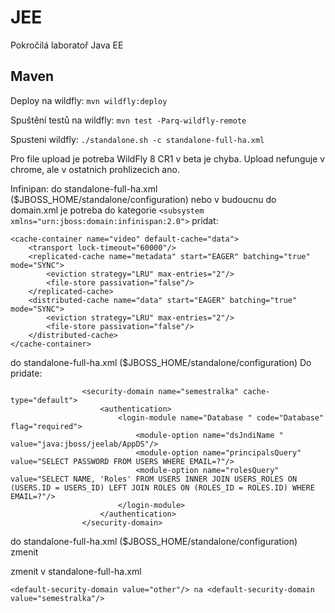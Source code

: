 JEE
===

Pokročilá laboratoř Java EE

Maven
-----

Deploy na wildfly: `mvn wildfly:deploy`

Spuštění testů na wildfly: `mvn test -Parq-wildfly-remote`


Spusteni wildfly: `./standalone.sh -c standalone-full-ha.xml`

Pro file upload je potreba WildFly 8 CR1 v beta je chyba. Upload nefunguje v chrome, ale v ostatnich prohlizecich ano.

Infinipan:
do standalone-full-ha.xml ($JBOSS_HOME/standalone/configuration) nebo v budoucnu do domain.xml je potreba do kategorie ```<subsystem xmlns="urn:jboss:domain:infinispan:2.0">``` pridat:
```
<cache-container name="video" default-cache="data">
    <transport lock-timeout="60000"/>
    <replicated-cache name="metadata" start="EAGER" batching="true" mode="SYNC">
        <eviction strategy="LRU" max-entries="2"/>
        <file-store passivation="false"/>
    </replicated-cache>
    <distributed-cache name="data" start="EAGER" batching="true" mode="SYNC">
        <eviction strategy="LRU" max-entries="2"/>
        <file-store passivation="false"/>
    </distributed-cache>
</cache-container>
```

do standalone-full-ha.xml ($JBOSS_HOME/standalone/configuration)
Do <subsystem xmlns="urn:jboss:domain:security:1.2">
            <security-domains>
            pridate:
```
				<security-domain name="semestralka" cache-type="default">
                    <authentication>
                        <login-module name="Database " code="Database" flag="required">
                            <module-option name="dsJndiName " value="java:jboss/jeelab/AppDS"/>
                            <module-option name="principalsQuery" value="SELECT PASSWORD FROM USERS WHERE EMAIL=?"/>
                            <module-option name="rolesQuery" value="SELECT NAME, 'Roles' FROM USERS INNER JOIN USERS_ROLES ON (USERS.ID = USERS_ID) LEFT JOIN ROLES ON (ROLES_ID = ROLES.ID) WHERE EMAIL=?"/>
                        </login-module>
                    </authentication>
                </security-domain>
```
do standalone-full-ha.xml ($JBOSS_HOME/standalone/configuration) zmenit

zmenit v standalone-full-ha.xml
```
<default-security-domain value="other"/> na <default-security-domain value="semestralka"/>
```

